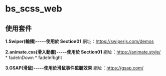 # bs_scss_web

## 使用套件

**1.Swiper(輪播)-----使用於 Section01**
  網址：https://swiperjs.com/demos

**2.animate.css(滑入動畫)-----使用於 Section01**
  網址：https://animate.style/
    * fadeInDown
    * fadeInRight

**3.GSAP(滑鼠)-----使用於滑鼠事件監聽效果**
  網址：https://gsap.com/

